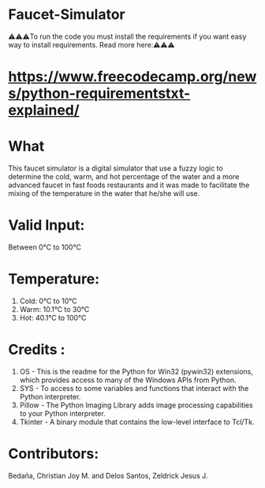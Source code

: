 # Faucet-Simulator
⚠️⚠️⚠️To run the code you must install the requirements if you want easy way to install requirements. Read more here:⚠️⚠️⚠️
 # https://www.freecodecamp.org/news/python-requirementstxt-explained/

# What
This faucet simulator is a digital simulator that use a fuzzy logic to determine the cold, warm, and hot percentage of the water and a more advanced faucet in fast foods restaurants and it was made to facilitate the mixing of the temperature in the water that he/she will use.

# Valid Input:
Between 0°C to 100°C

# Temperature:
1. Cold: 0°C to 10°C
2. Warm: 10.1°C to 30°C
3. Hot: 40.1°C to 100°C

# Credits : 
1. OS - This is the readme for the Python for Win32 (pywin32) extensions, which provides access to many of the Windows APIs from Python.
2. SYS - To access to some variables and functions that interact with the Python interpreter.
3. Pillow - The Python Imaging Library adds image processing capabilities to your Python interpreter.
4. Tkinter - A binary module that contains the low-level interface to Tcl/Tk.

# Contributors:
Bedaña, Christian Joy M. and Delos Santos, Zeldrick Jesus J.
